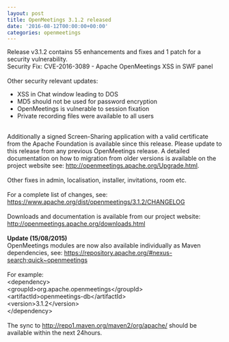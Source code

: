 ```yaml
---
layout: post
title: OpenMeetings 3.1.2 released
date: '2016-08-12T00:00:00+00:00'
categories: openmeetings
---
```

Release v3.1.2 contains 55 enhancements and fixes and 1 patch for a security vulnerability.<br/>
Security Fix: CVE-2016-3089 - Apache OpenMeetings XSS in SWF panel<br/><br/>
Other security relevant updates:
<ul>
<li>XSS in Chat window leading to DOS</li>
<li>MD5 should not be used for password encryption</li>
<li>OpenMeetings is vulnerable to session fixation</li>
<li>Private recording files were available to all users</li>
</ul>
<br/>Additionally a signed Screen-Sharing application with a valid certificate from the Apache Foundation is available since this release. Please update to this release from any previous OpenMeetings release. A detailed documentation on how to migration from older versions is available on the project website see: <a href="http://openmeetings.apache.org/Upgrade.html" target="_BLANK">http://openmeetings.apache.org/Upgrade.html</a>.<br/>
<br/>
Other fixes in admin, localisation, installer, invitations, room etc.
<br/><br/>
For a complete list of changes, see: <a href="https://www.apache.org/dist/openmeetings/3.1.2/CHANGELOG" target="_BLANK">https://www.apache.org/dist/openmeetings/3.1.2/CHANGELOG</a>
<br/><br/>
Downloads and documentation is available from our project website: <br/><a href="http://openmeetings.apache.org/downloads.html" target=_blank">http://openmeetings.apache.org/downloads.html</a><br/>
<br/>
<b>Update (15/08/2015)</b><br/>
OpenMeetings modules are now also available individually as Maven dependencies, see: <a href="https://repository.apache.org/#nexus-search;quick~openmeetings" target="_BLANK">https://repository.apache.org/#nexus-search;quick~openmeetings</a><br/><br/>
For example:<br/>
&lt;dependency&gt;<br/>
  &lt;groupId&gt;org.apache.openmeetings&lt;/groupId&gt;<br/>
  &lt;artifactId&gt;openmeetings-db&lt;/artifactId&gt;<br/>
  &lt;version&gt;3.1.2&lt;/version&gt;<br/>
&lt;/dependency&gt;<br/>
<br/>
The sync to <a href=" http://repo1.maven.org/maven2/org/apache/" target="_BLANK">http://repo1.maven.org/maven2/org/apache/</a> should be available within the next 24hours.
